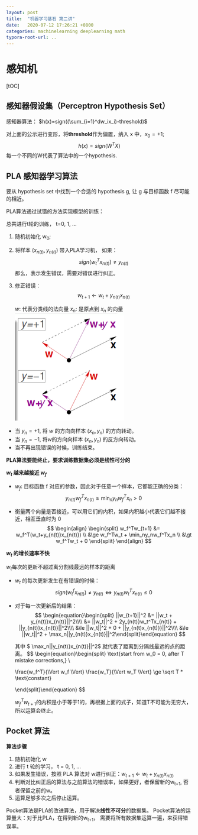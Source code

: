 ```yaml
---
layout: post
title:  "机器学习基石 第二讲"
date:   2020-07-12 17:26:21 +0800
categories: machinelearning deeplearning math
typora-root-url: ..
---
```

# 感知机
[tOC]
## 感知器假设集（Perceptron Hypothesis Set）
感知器算法： $h(x)=sign((\sum_{i=1}^dw_ix_i)-threshold)$ 

对上面的公示进行变形，将**threshold**作为偏置，纳入 x 中，$x_0=+1$;
$$
h(x)=sign(W^TX)
$$
每一个不同的W代表了算法中的一个hypothesis.



## PLA 感知器学习算法

要从 hypothesis set 中找到一个合适的 hypothesis g, 让 g 与目标函数 f 尽可能的相近。

PLA算法通过试错的方法实现模型的训练：

总共进行t轮的训练， t=0, 1, ...

1. 随机初始化 w<sub>0</sub>;

2. 将样本 $(x_{n(t)},y_{n(t)})$ 带入PLA学习机， 如果：
   $$
   sign(w^T_tx_{n(t)})\neq y_{n(t)}
   $$
   那么，表示发生错误，需要对错误进行纠正。

3. 修正错误：
   $$
   w_{t+1} \leftarrow w_t + y_{n(t)}x_{n(t)}
   $$

   $w$: 代表分类线的法向量
   $x_n$: 是原点到 $x_n$ 的向量
   ![ml_base_2_1](/assets/ml_base_2_1.png)
* 当 $y_n = +1$, 将 $w$ 的方向向样本 $(x_n, y_n)$ 的方向转动。
* 当 $y_n = -1$, 将$w$的方向向样本 $(x_n, y_n)$ 的反方向转动。 
* 当不再出现错误的时候，训练结束。

**PLA算法要能终止，要求训练数据集必须是线性可分的**

**$w_t$ 越来越接近 $w_f$**

* $w_f$: 目标函数 f 对应的参数，因此对于任意一个样本，它都能正确的分类：
  $$
  y_{n(t)}w^T_fx_{n(t)} \ge \min_ny_nw^T_fx_n \gt 0
  $$
  
* 衡量两个向量是否接近，可以用它们的内积，如果内积越小代表它们越不接近，相互垂直时为 0
  $$
  \begin{align}
  \begin{split}
  w_f^Tw_{t+1} &= w_f^T(w_t+y_{n(t)}x_{n(t)}) \\
  &\ge w_f^Tw_t + \min_ny_nw_f^Tx_n \\
  &\gt w_f^Tw_t + 0
  \end{split}
  \end{align}
  $$

**$w_t$ 的增长速率不快**

$w_t$每次的更新不超过离分割线最远的样本的距离

* $w_t$ 的每次更新发生在有错误的时候：
   $$
   sign(w_t^fx_{n(t)}) \neq y_{n(t)} \Leftrightarrow y_{n(t)}w_t^Tx_{n(t)} \leq 0
   $$

* 对于每一次更新后的结果：
   $$
   \begin{equation}\begin{split} ||w_{t+1}||^2 &= ||w_t + y_{n(t)}x_{n(t)}||^2\\\\
   &= ||w_t||^2 + 2y_{n(t)}w_t^Tx_{n(t)} + ||y_{n(t)}x_{n(t)}||^2\\\\
   &\le ||w_t||^2 + 0 + ||y_{n(t)x_{n(t)}}||^2\\\\
   &\le ||w_t||^2 + \max_n||y_{n(t)}x_{n(t)}||^2\end{split}\end{equation}
   $$


   其中 $ \max_n||y_{n(t)}x_{n(t)}||^2$ 就代表了距离到分隔线最远的点的距离。
$$
\begin{equation}\begin{split}
   \text{start from w_0 = 0, after T mistake corrections,} \\
   
   \frac{w_f^T}{\Vert w_f \Vert} \frac{w_T}{\Vert w_T \Vert} \ge \sqrt T * \text{constant}
   
   \end{split}\end{equation}
$$


   $w_f^Tw_{t+1}$的内积是小于等于1的，再根据上面的式子，知道T不可能为无穷大，所以运算会终止。


## Pocket 算法
**算法步骤**

1. 随机初始化 w
2. 进行 t 轮的学习， t = 0, 1, ...
3. 如果发生错误，按照 PLA 算法对 w进行纠正：$w_{t+1} \leftarrow w_t + y_{n(t)}x_{n(t)}$
4. 判断对比纠正后的算法与之前算法的错误率，如果更好，者保留新的w<sub>t+1</sub>, 否者保留之前的w。
5. 运算足够多次之后停止运算。

Pocket算法是PLA的改进算法，用于解决**线性不可分**的数据集。
Pocket算法的运算量大：对于比PLA，在得到新的w<sub>t+1</sub>， 需要将所有数据集运算一遍，来获得错误率。